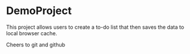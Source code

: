 # DemoProject
This project allows users to create a to-do list that then saves the data to local browser cache. 

Cheers to git and github